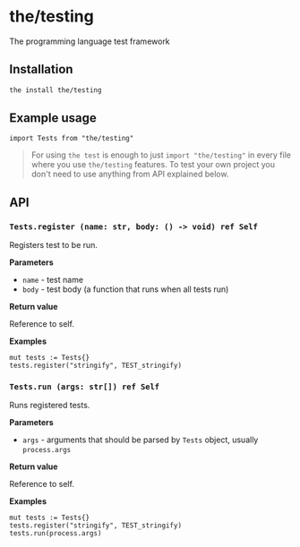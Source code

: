 # the/testing
The programming language test framework

## Installation

```bash
the install the/testing
```

## Example usage

```the
import Tests from "the/testing"
```

> For using `the test` is enough to just `import "the/testing"` in every file where you use `the/testing` features.
> To test your own project you don't need to use anything from API explained below.

## API

### `Tests.register (name: str, body: () -> void) ref Self`
Registers test to be run.

**Parameters**

- `name` - test name
- `body` - test body (a function that runs when all tests run)

**Return value**

Reference to self.

**Examples**

```the
mut tests := Tests{}
tests.register("stringify", TEST_stringify)
```

### `Tests.run (args: str[]) ref Self`
Runs registered tests.

**Parameters**

- `args` - arguments that should be parsed by `Tests` object, usually `process.args`

**Return value**

Reference to self.

**Examples**

```the
mut tests := Tests{}
tests.register("stringify", TEST_stringify)
tests.run(process.args)
```
